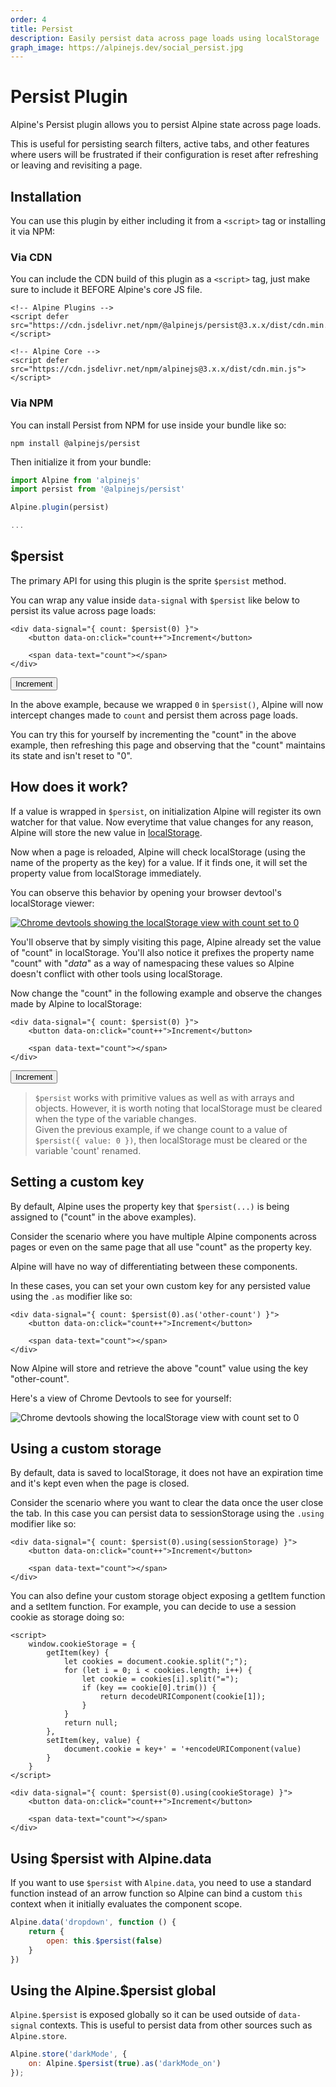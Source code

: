 ```yaml
---
order: 4
title: Persist
description: Easily persist data across page loads using localStorage
graph_image: https://alpinejs.dev/social_persist.jpg
---
```


# Persist Plugin

Alpine's Persist plugin allows you to persist Alpine state across page loads.

This is useful for persisting search filters, active tabs, and other features where users will be frustrated if their configuration is reset after refreshing or leaving and revisiting a page.

<a name="installation"></a>
## Installation

You can use this plugin by either including it from a `<script>` tag or installing it via NPM:

### Via CDN

You can include the CDN build of this plugin as a `<script>` tag, just make sure to include it BEFORE Alpine's core JS file.

```alpine
<!-- Alpine Plugins -->
<script defer src="https://cdn.jsdelivr.net/npm/@alpinejs/persist@3.x.x/dist/cdn.min.js"></script>

<!-- Alpine Core -->
<script defer src="https://cdn.jsdelivr.net/npm/alpinejs@3.x.x/dist/cdn.min.js"></script>
```

### Via NPM

You can install Persist from NPM for use inside your bundle like so:

```shell
npm install @alpinejs/persist
```

Then initialize it from your bundle:

```js
import Alpine from 'alpinejs'
import persist from '@alpinejs/persist'

Alpine.plugin(persist)

...
```

<a name="magic-persist"></a>
## $persist

The primary API for using this plugin is the sprite `$persist` method.

You can wrap any value inside `data-signal` with `$persist` like below to persist its value across page loads:

```alpine
<div data-signal="{ count: $persist(0) }">
    <button data-on:click="count++">Increment</button>

    <span data-text="count"></span>
</div>
```

<!-- START_VERBATIM -->
<div class="demo">
    <div data-signal="{ count: $persist(0) }">
        <button data-on:click="count++">Increment</button>
        <span data-text="count"></span>
    </div>
</div>
<!-- END_VERBATIM -->

In the above example, because we wrapped `0` in `$persist()`, Alpine will now intercept changes made to `count` and persist them across page loads.

You can try this for yourself by incrementing the "count" in the above example, then refreshing this page and observing that the "count" maintains its state and isn't reset to "0".

<a name="how-it-works"></a>
## How does it work?

If a value is wrapped in `$persist`, on initialization Alpine will register its own watcher for that value. Now everytime that value changes for any reason, Alpine will store the new value in [localStorage](https://developer.mozilla.org/en-US/docs/Web/API/Window/localStorage).

Now when a page is reloaded, Alpine will check localStorage (using the name of the property as the key) for a value. If it finds one, it will set the property value from localStorage immediately.

You can observe this behavior by opening your browser devtool's localStorage viewer:

<a href="https://developer.chrome.com/docs/devtools/storage/localstorage/"><img src="/img/persist_devtools.png" alt="Chrome devtools showing the localStorage view with count set to 0"></a>

You'll observe that by simply visiting this page, Alpine already set the value of "count" in localStorage. You'll also notice it prefixes the property name "count" with "_data_" as a way of namespacing these values so Alpine doesn't conflict with other tools using localStorage.

Now change the "count" in the following example and observe the changes made by Alpine to localStorage:

```alpine
<div data-signal="{ count: $persist(0) }">
    <button data-on:click="count++">Increment</button>

    <span data-text="count"></span>
</div>
```

<!-- START_VERBATIM -->
<div class="demo">
    <div data-signal="{ count: $persist(0) }">
        <button data-on:click="count++">Increment</button>
        <span data-text="count"></span>
    </div>
</div>
<!-- END_VERBATIM -->

> `$persist` works with primitive values as well as with arrays and objects.
However, it is worth noting that localStorage must be cleared when the type of the variable changes.<br>
> Given the previous example, if we change count to a value of `$persist({ value: 0 })`, then localStorage must be cleared or the variable 'count' renamed.

<a name="custom-key"></a>
## Setting a custom key

By default, Alpine uses the property key that `$persist(...)` is being assigned to ("count" in the above examples).

Consider the scenario where you have multiple Alpine components across pages or even on the same page that all use "count" as the property key.

Alpine will have no way of differentiating between these components.

In these cases, you can set your own custom key for any persisted value using the `.as` modifier like so:


```alpine
<div data-signal="{ count: $persist(0).as('other-count') }">
    <button data-on:click="count++">Increment</button>

    <span data-text="count"></span>
</div>
```

Now Alpine will store and retrieve the above "count" value using the key "other-count".

Here's a view of Chrome Devtools to see for yourself:

<img src="/img/persist_custom_key_devtools.png" alt="Chrome devtools showing the localStorage view with count set to 0">

<a name="custom-storage"></a>
## Using a custom storage

By default, data is saved to localStorage, it does not have an expiration time and it's kept even when the page is closed.

Consider the scenario where you want to clear the data once the user close the tab. In this case you can persist data to sessionStorage using the `.using` modifier like so:


```alpine
<div data-signal="{ count: $persist(0).using(sessionStorage) }">
    <button data-on:click="count++">Increment</button>

    <span data-text="count"></span>
</div>
```

You can also define your custom storage object exposing a getItem function and a setItem function. For example, you can decide to use a session cookie as storage doing so:


```alpine
<script>
    window.cookieStorage = {
        getItem(key) {
            let cookies = document.cookie.split(";");
            for (let i = 0; i < cookies.length; i++) {
                let cookie = cookies[i].split("=");
                if (key == cookie[0].trim()) {
                    return decodeURIComponent(cookie[1]);
                }
            }
            return null;
        },
        setItem(key, value) {
            document.cookie = key+' = '+encodeURIComponent(value)
        }
    }
</script>

<div data-signal="{ count: $persist(0).using(cookieStorage) }">
    <button data-on:click="count++">Increment</button>

    <span data-text="count"></span>
</div>
```

<a name="using-persist-with-alpine-data"></a>
## Using $persist with Alpine.data

If you want to use `$persist` with `Alpine.data`, you need to use a standard function instead of an arrow function so Alpine can bind a custom `this` context when it initially evaluates the component scope.

```js
Alpine.data('dropdown', function () {
    return {
        open: this.$persist(false)
    }
})
```

<a name="using-alpine-persist-global"></a>
## Using the Alpine.$persist global

`Alpine.$persist` is exposed globally so it can be used outside of `data-signal` contexts. This is useful to persist data from other sources such as `Alpine.store`.

```js
Alpine.store('darkMode', {
    on: Alpine.$persist(true).as('darkMode_on')
});
```
